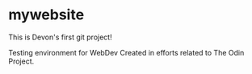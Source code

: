 # mywebsite

This is Devon's first git project!

Testing environment for WebDev
Created in efforts related to The Odin Project.
